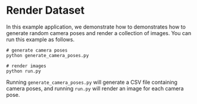 # Render Dataset

In this example application, we demonstrate how to demonstrates how to generate random camera poses and render a collection of images. You can run this example as follows.

```console
# generate camera poses
python generate_camera_poses.py

# render images
python run.py
```

Running `generate_camera_poses.py` will generate a CSV file containing camera poses, and running `run.py` will render an image for each camera pose.
